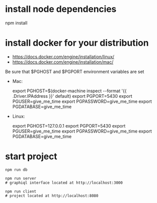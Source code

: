 # install node dependencies

npm install

# install docker for your distribution

- https://docs.docker.com/engine/installation/linux/
- https://docs.docker.com/engine/installation/mac/

Be sure that $PGHOST and $PGPORT environment variables are set

- Mac:

    export PGHOST=$(docker-machine inspect --format '{{ .Driver.IPAddress }}' default)
    export PGPORT=5430
    export PGUSER=give_me_time
    export PGPASSWORD=give_me_time
    export PGDATABASE=give_me_time

- Linux:

    export PGHOST=127.0.0.1
    export PGPORT=5430
    export PGUSER=give_me_time
    export PGPASSWORD=give_me_time
    export PGDATABASE=give_me_time

# start project

    npm run db

    npm run server
    # graphiql interface located at http://localhost:3000

    npm run client
    # project located at http://localhost:8080
